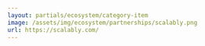```yaml
---
layout: partials/ecosystem/category-item
image: /assets/img/ecosystem/partnerships/scalably.png
url: https://scalably.com/
---
```

